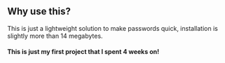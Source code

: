 ## Why use this?
This is just a lightweight solution to make passwords quick, installation is slightly more than 14 megabytes.

#### This is just my first project that I spent 4 weeks on!
